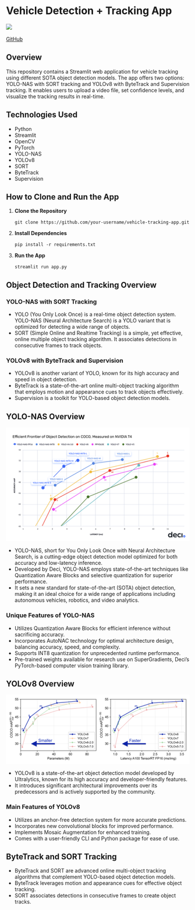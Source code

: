 # Vehicle Detection + Tracking App
![](images/vehicle_tracking.gif)

[GitHub](https://github.com/JacobJ215/Vehicle-Detection-Tracking-App)

## Overview
This repository contains a Streamlit web application for vehicle tracking using different SOTA object detection models. The app offers two options: YOLO-NAS with SORT tracking and YOLOv8 with ByteTrack and Supervision tracking. It enables users to upload a video file, set confidence levels, and visualize the tracking results in real-time. 

## Technologies Used
- Python
- Streamlit
- OpenCV
- PyTorch
- YOLO-NAS
- YOLOv8
- SORT 
- ByteTrack
- Supervision 

## How to Clone and Run the App
1. **Clone the Repository**

    ```
    git clone https://github.com/your-username/vehicle-tracking-app.git
    ```

2. **Install Dependencies**

    ```
    pip install -r requirements.txt
    ```


3. **Run the App**

    ```
    streamlit run app.py
    ```



## Object Detection and Tracking Overview

### YOLO-NAS with SORT Tracking
- YOLO (You Only Look Once) is a real-time object detection system. YOLO-NAS (Neural Architecture Search) is a YOLO variant that is optimized for detecting a wide range of objects.
- SORT (Simple Online and Realtime Tracking) is a simple, yet effective, online multiple object tracking algorithm. It associates detections in consecutive frames to track objects.

### YOLOv8 with ByteTrack and Supervision
- YOLOv8 is another variant of YOLO, known for its high accuracy and speed in object detection.
- ByteTrack is a state-of-the-art online multi-object tracking algorithm that employs motion and appearance cues to track objects effectively.
- Supervision is a toolkit for YOLO-based object detection models.

## YOLO-NAS Overview
![](./images/yolo_nas_frontier.png)
- YOLO-NAS, short for You Only Look Once with Neural Architecture Search, is a cutting-edge object detection model optimized for both accuracy and low-latency inference.
- Developed by Deci, YOLO-NAS employs state-of-the-art techniques like Quantization Aware Blocks and selective quantization for superior performance.
- It sets a new standard for state-of-the-art (SOTA) object detection, making it an ideal choice for a wide range of applications including autonomous vehicles, robotics, and video analytics.

### Unique Features of YOLO-NAS
- Utilizes Quantization Aware Blocks for efficient inference without sacrificing accuracy.
- Incorporates AutoNAC technology for optimal architecture design, balancing accuracy, speed, and complexity.
- Supports INT8 quantization for unprecedented runtime performance.
- Pre-trained weights available for research use on SuperGradients, Deci’s PyTorch-based computer vision training library.

## YOLOv8 Overview
![](./images/yolo-comparison-plots.png)
- YOLOv8 is a state-of-the-art object detection model developed by Ultralytics, known for its high accuracy and developer-friendly features.
- It introduces significant architectural improvements over its predecessors and is actively supported by the community.

### Main Features of YOLOv8
- Utilizes an anchor-free detection system for more accurate predictions.
- Incorporates new convolutional blocks for improved performance.
- Implements Mosaic Augmentation for enhanced training.
- Comes with a user-friendly CLI and Python package for ease of use.

## ByteTrack and SORT Tracking
- ByteTrack and SORT are advanced online multi-object tracking algorithms that complement YOLO-based object detection models.
- ByteTrack leverages motion and appearance cues for effective object tracking.
- SORT associates detections in consecutive frames to create object tracks.





